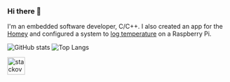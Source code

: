 ### Hi there 👋
I'm an embedded software developer, C/C++. I also created an app for the [Homey](https://github.com/BardoelT/local.dsmr-logger) and configured a system to [log temperature](https://github.com/BardoelT/temperature-logger-web-app) on a Raspberry Pi.

![GitHub stats](https://github-readme-stats.vercel.app/api?username=BardoelT&show_icons=true)
![Top Langs](https://github-readme-stats.vercel.app/api/top-langs/?username=BardoelT&layout=compact)

[<img src='https://cdn.jsdelivr.net/npm/simple-icons@3.0.1/icons/stackoverflow.svg' alt='stackoverflow' height='40'>](https://stackoverflow.com/users/11734451)

<!--
**BardoelT/BardoelT** is a ✨ _special_ ✨ repository because its `README.md` (this file) appears on your GitHub profile.
![Profile views](https://gpvc.arturio.dev/BardoelT)  
Here are some ideas to get you started:

- 🔭 I’m currently working on ...
- 🌱 I’m currently learning ...
- 👯 I’m looking to collaborate on ...
- 🤔 I’m looking for help with ...
- 💬 Ask me about ...
- 📫 How to reach me: ...
- 😄 Pronouns: ...
- ⚡ Fun fact: ...
-->
